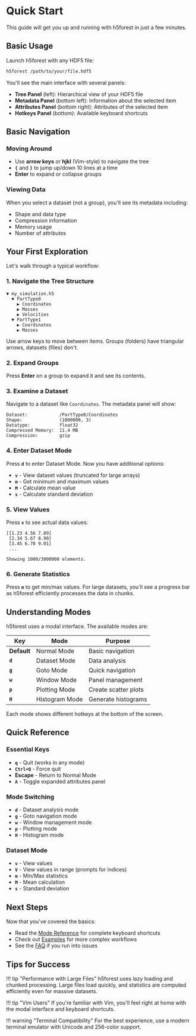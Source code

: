 # Quick Start

This guide will get you up and running with h5forest in just a few minutes.

## Basic Usage

Launch h5forest with any HDF5 file:

```bash
h5forest /path/to/your/file.hdf5
```

You'll see the main interface with several panels:

- **Tree Panel** (left): Hierarchical view of your HDF5 file
- **Metadata Panel** (bottom left): Information about the selected item
- **Attributes Panel** (bottom right): Attributes of the selected item
- **Hotkeys Panel** (bottom): Available keyboard shortcuts

## Basic Navigation

### Moving Around

- Use **arrow keys** or **hjkl** (Vim-style) to navigate the tree
- **`{`** and **`}`** to jump up/down 10 lines at a time
- **Enter** to expand or collapse groups

### Viewing Data

When you select a dataset (not a group), you'll see its metadata including:

- Shape and data type
- Compression information
- Memory usage
- Number of attributes

## Your First Exploration

Let's walk through a typical workflow:

### 1. Navigate the Tree Structure

```
▼ my_simulation.h5
  ▼ PartType0
    ▶ Coordinates
    ▶ Masses
    ▶ Velocities
  ▼ PartType1
    ▶ Coordinates
    ▶ Masses
```

Use arrow keys to move between items. Groups (folders) have triangular arrows, datasets (files) don't.

### 2. Expand Groups

Press **Enter** on a group to expand it and see its contents.

### 3. Examine a Dataset

Navigate to a dataset like `Coordinates`. The metadata panel will show:

```
Dataset:            /PartType0/Coordinates
Shape:              (1000000, 3)
Datatype:           float32
Compressed Memory:  11.4 MB
Compression:        gzip
```

### 4. Enter Dataset Mode

Press **`d`** to enter Dataset Mode. Now you have additional options:

- **`v`** - View dataset values (truncated for large arrays)
- **`m`** - Get minimum and maximum values
- **`M`** - Calculate mean value
- **`s`** - Calculate standard deviation

### 5. View Values

Press **`v`** to see actual data values:

```
[[1.23 4.56 7.89]
 [2.34 5.67 8.90]
 [3.45 6.78 9.01]
 ...
 
Showing 1000/3000000 elements.
```

### 6. Generate Statistics

Press **`m`** to get min/max values. For large datasets, you'll see a progress bar as h5forest efficiently processes the data in chunks.

## Understanding Modes

h5forest uses a modal interface. The available modes are:

| Key | Mode | Purpose |
|-----|------|---------|
| **Default** | Normal Mode | Basic navigation |
| **`d`** | Dataset Mode | Data analysis |
| **`g`** | Goto Mode | Quick navigation |
| **`w`** | Window Mode | Panel management |
| **`p`** | Plotting Mode | Create scatter plots |
| **`H`** | Histogram Mode | Generate histograms |

Each mode shows different hotkeys at the bottom of the screen.

## Quick Reference

### Essential Keys

- **`q`** - Quit (works in any mode)
- **`Ctrl+Q`** - Force quit
- **Escape** - Return to Normal Mode
- **`A`** - Toggle expanded attributes panel

### Mode Switching

- **`d`** - Dataset analysis mode
- **`g`** - Goto navigation mode  
- **`w`** - Window management mode
- **`p`** - Plotting mode
- **`H`** - Histogram mode

### Dataset Mode

- **`v`** - View values
- **`V`** - View values in range (prompts for indices)
- **`m`** - Min/Max statistics
- **`M`** - Mean calculation
- **`s`** - Standard deviation

## Next Steps

Now that you've covered the basics:

- Read the [Mode Reference](modes/overview.md) for complete keyboard shortcuts
- Check out [Examples](examples/navigation.md) for more complex workflows
- See the [FAQ](faq.md) if you run into issues

## Tips for Success

!!! tip "Performance with Large Files"
    h5forest uses lazy loading and chunked processing. Large files load quickly, and statistics are computed efficiently even for massive datasets.

!!! tip "Vim Users"
    If you're familiar with Vim, you'll feel right at home with the modal interface and keyboard shortcuts.

!!! warning "Terminal Compatibility"
    For the best experience, use a modern terminal emulator with Unicode and 256-color support.